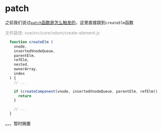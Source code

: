 # patch

之前我们说过[<code>patch</code>函数是怎么触发的](/nav.1.vue2源码/2.数据驱动/7.Vue._update.html#总结)，这里直接跳到<code>createElm</code>函数

<font color="#999">文件路径: vue/src/core/vdom/create-element.js</font>

```js
  function createElm (
    vnode,
    insertedVnodeQueue,
    parentElm,
    refElm,
    nested,
    ownerArray,
    index
  ) {
    // ...

    if (createComponent(vnode, insertedVnodeQueue, parentElm, refElm)) {
      return
    }

    // ...
  }
```


。。。暂时搁置